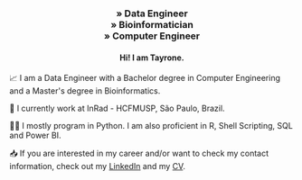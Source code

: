 <h3 align = "center">
  » Data Engineer   <br/> 
  » Bioinformatician  <br/> 
  » Computer Engineer </h3>
  
  
<h4 align = "center"> Hi! I am Tayrone. </h4> 

📈 I am a Data Engineer with a Bachelor degree in Computer Engineering and a Master's degree in Bioinformatics.

🏥 I currently work at InRad - HCFMUSP, São Paulo, Brazil.

👨‍💻 I mostly program in Python. I am also proficient in R, Shell Scripting, SQL and Power BI. <br/> 

📥 If you are interested in my career and/or want to check my contact information, check out my [LinkedIn](https://www.linkedin.com/in/tayronem/) and my [CV](https://github.com/tayrone/cv_sketch).
